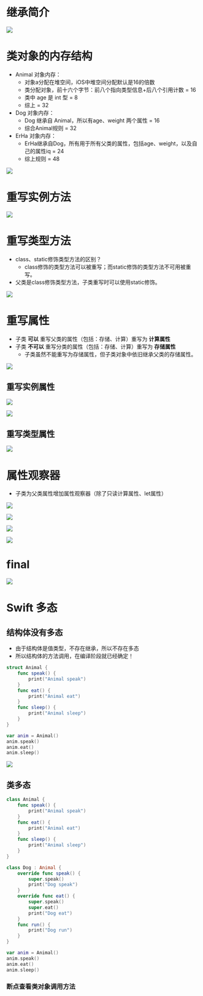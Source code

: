 

# 继承简介

![](media_09Inheritance/001.png)



# 类对象的内存结构

* Animal 对象内存：
    * 对象a分配在堆空间，iOS中堆空间分配默认是16的倍数
    * 类分配对象，前十六个字节：前八个指向类型信息+后八个引用计数 = 16
    * 类中 age 是 int 型 = 8
    * 综上 = 32
* Dog 对象内存：
    * Dog 继承自 Animal，所以有age、weight 两个属性 = 16
    * 综合Animal规则 = 32
* ErHa 对象内存：
    * ErHa继承自Dog，所有用于所有父类的属性，包括age、weight，以及自己的属性iq = 24
    * 综上规则 = 48

![](media_09Inheritance/002.png)



# 重写实例方法



![](media_09Inheritance/003.png)



# 重写类型方法

* class、static修饰类型方法的区别？
    * class修饰的类型方法可以被重写；而static修饰的类型方法不可用被重写。
* 父类是class修饰类型方法，子类重写时可以使用static修饰。

![](media_09Inheritance/004.png)





# 重写属性

* 子类 **可以** 重写父类的属性（包括：存储、计算）重写为 **计算属性**
* 子类 **不可以** 重写分类的属性（包括：存储、计算）重写为 **存储属性**
  * 子类虽然不能重写为存储属性，但子类对象中依旧继承父类的存储属性。

![](media_09Inheritance/005.png)



## 重写实例属性

![](media_09Inheritance/006.png)

![](media_09Inheritance/007.png)



## 重写类型属性

![](media_09Inheritance/008.png)





# 属性观察器

* 子类为父类属性增加属性观察器（除了只读计算属性、let属性）

![](media_09Inheritance/009.png)

![](media_09Inheritance/010.png)





![](media_09Inheritance/011.png)

![](media_09Inheritance/012.png)



# final

![](media_09Inheritance/013.png)





# Swift 多态



## 结构体没有多态

* 由于结构体是值类型，不存在继承，所以不存在多态
* 所以结构体的方法调用，在编译阶段就已经确定！

```swift
struct Animal {
    func speak() {
        print("Animal speak")
    }
    func eat() {
        print("Animal eat")
    }
    func sleep() {
        print("Animal sleep")
    }
}

var anim = Animal()
anim.speak()
anim.eat()
anim.sleep()
```

![](media_09Inheritance/016.png)



## 类多态

```swift
class Animal {
    func speak() {
        print("Animal speak")
    }
    func eat() {
        print("Animal eat")
    }
    func sleep() {
        print("Animal sleep")
    }
}

class Dog : Animal {
    override func speak() {
        super.speak()
        print("Dog speak")
    }
    override func eat() {
        super.speak()
        super.eat()
        print("Dog eat")
    }
    func run() {
        print("Dog run")
    }
}

var anim = Animal()
anim.speak()
anim.eat()
anim.sleep()
```



### 断点查看类对象调用方法







